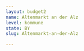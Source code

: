 ```yaml
---
layout: budget2
name: Altenmarkt an der Alz
level: kommune
state: BY
slug: Altenmarkt-an-der-Alz

---
```



